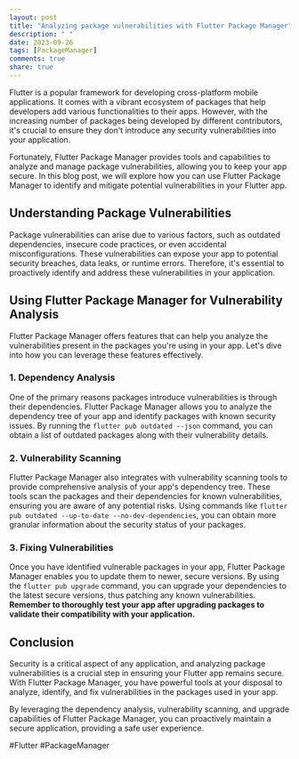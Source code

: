 ```yaml
---
layout: post
title: "Analyzing package vulnerabilities with Flutter Package Manager"
description: " "
date: 2023-09-26
tags: [PackageManager]
comments: true
share: true
---
```


Flutter is a popular framework for developing cross-platform mobile applications. It comes with a vibrant ecosystem of packages that help developers add various functionalities to their apps. However, with the increasing number of packages being developed by different contributors, it's crucial to ensure they don't introduce any security vulnerabilities into your application.

Fortunately, Flutter Package Manager provides tools and capabilities to analyze and manage package vulnerabilities, allowing you to keep your app secure. In this blog post, we will explore how you can use Flutter Package Manager to identify and mitigate potential vulnerabilities in your Flutter app.

## Understanding Package Vulnerabilities

Package vulnerabilities can arise due to various factors, such as outdated dependencies, insecure code practices, or even accidental misconfigurations. These vulnerabilities can expose your app to potential security breaches, data leaks, or runtime errors. Therefore, it's essential to proactively identify and address these vulnerabilities in your application.

## Using Flutter Package Manager for Vulnerability Analysis

Flutter Package Manager offers features that can help you analyze the vulnerabilities present in the packages you're using in your app. Let's dive into how you can leverage these features effectively.

### 1. Dependency Analysis

One of the primary reasons packages introduce vulnerabilities is through their dependencies. Flutter Package Manager allows you to analyze the dependency tree of your app and identify packages with known security issues. By running the `flutter pub outdated --json` command, you can obtain a list of outdated packages along with their vulnerability details.

### 2. Vulnerability Scanning

Flutter Package Manager also integrates with vulnerability scanning tools to provide comprehensive analysis of your app's dependency tree. These tools scan the packages and their dependencies for known vulnerabilities, ensuring you are aware of any potential risks. Using commands like `flutter pub outdated --up-to-date --no-dev-dependencies`, you can obtain more granular information about the security status of your packages.

### 3. Fixing Vulnerabilities

Once you have identified vulnerable packages in your app, Flutter Package Manager enables you to update them to newer, secure versions. By using the `flutter pub upgrade` command, you can upgrade your dependencies to the latest secure versions, thus patching any known vulnerabilities. **Remember to thoroughly test your app after upgrading packages to validate their compatibility with your application.**

## Conclusion

Security is a critical aspect of any application, and analyzing package vulnerabilities is a crucial step in ensuring your Flutter app remains secure. With Flutter Package Manager, you have powerful tools at your disposal to analyze, identify, and fix vulnerabilities in the packages used in your app.

By leveraging the dependency analysis, vulnerability scanning, and upgrade capabilities of Flutter Package Manager, you can proactively maintain a secure application, providing a safe user experience.

#Flutter #PackageManager